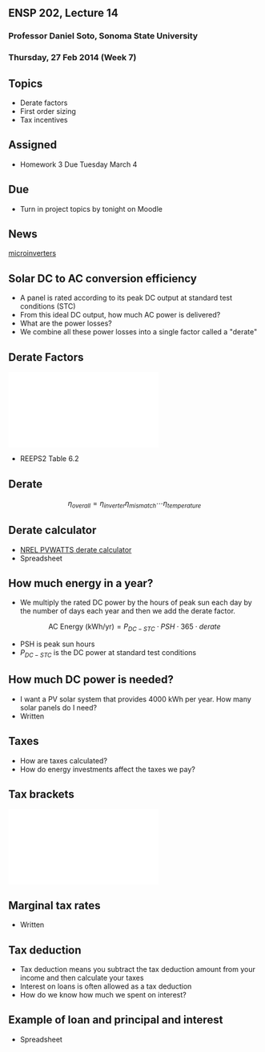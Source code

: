 ## ENSP 202, Lecture 14
### Professor Daniel Soto, Sonoma State University
### Thursday, 27 Feb 2014 (Week 7)

## Topics
- Derate factors
- First order sizing
- Tax incentives

## Assigned
- Homework 3 Due Tuesday March 4

## Due
- Turn in project topics by tonight on Moodle

## News

[microinverters](http://www.greentechmedia.com/articles/read/Where-Does-Enphase-and-the-PV-Microinverter-Market-Go-in-2014)

<!--
I don't know everything
some things I say are true today and will be false tomorrow
some things I say will be false today
always check independently
-->

## Solar DC to AC conversion efficiency
- A panel is rated according to its peak DC output at standard test
  conditions (STC)
- From this ideal DC output, how much AC power is delivered?
- What are the power losses?
- We combine all these power losses into a single factor called a
  "derate"


## Derate Factors
![](../figures/REEPS2CH6-derate-table.pdf)

- REEPS2 Table 6.2

## Derate

$$ \eta_{overall} = \eta_{inverter} \eta_{mismatch} \cdots
\eta_{temperature} $$

## Derate calculator
- [NREL PVWATTS derate calculator](http://rredc.nrel.gov/solar/calculators/pvwatts/version1/derate.cgi)
- Spreadsheet

## How much energy in a year?
- We multiply the rated DC power by the hours of peak sun each day by
  the number of days each year and then we add the derate factor.

$$ \textrm{AC Energy (kWh/yr)} = P_{DC-STC} \cdot PSH \cdot 365 \cdot derate $$

- PSH is peak sun hours
- $P_{DC-STC}$ is the DC power at standard test conditions

## How much DC power is needed?
- I want a PV solar system that provides 4000 kWh per year.  How many
  solar panels do I need?
- Written

## Taxes
- How are taxes calculated?
- How do energy investments affect the taxes we pay?

## Tax brackets
![](../figures/REEPS2CH6-tax-brackets.pdf)

## Marginal tax rates
- Written

## Tax deduction
- Tax deduction means you subtract the tax deduction amount from your
  income and then calculate your taxes
- Interest on loans is often allowed as a tax deduction
- How do we know how much we spent on interest?

## Example of loan and principal and interest
- Spreadsheet

